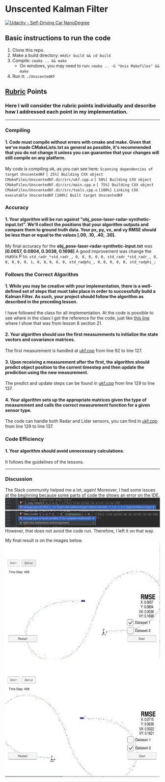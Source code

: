 # Unscented Kalman Filter
[![Udacity - Self-Driving Car NanoDegree](https://s3.amazonaws.com/udacity-sdc/github/shield-carnd.svg)](http://www.udacity.com/drive)


[//]: # (Image References)
[image1]: ./images/image1.png
[image2]: ./images/image2.png
[image3]: ./images/image3.png
[image4]: ./images/image4.png

## Basic instructions to run the code
1. Clone this repo.
2. Make a build directory: `mkdir build && cd build`
3. Compile: `cmake .. && make`
   * On windows, you may need to run: `cmake .. -G "Unix Makefiles" && make`
4. Run it: `./UnscentedKF `

## [Rubric](https://review.udacity.com/#!/rubrics/783/view) Points
### Here I will consider the rubric points individually and describe how I addressed each point in my implementation.
---

### Compiling

#### 1. Code must compile without errors with cmake and make. Given that we've made CMakeLists.txt as general as possible, it's recommended that you do not change it unless you can guarantee that your changes will still compile on any platform.

My code is compiling ok, as you can see here:
`Scanning dependencies of target UnscentedKF`
`[ 25%] Building CXX object CMakeFiles/UnscentedKF.dir/src/ukf.cpp.o`
`[ 50%] Building CXX object CMakeFiles/UnscentedKF.dir/src/main.cpp.o`
`[ 75%] Building CXX object CMakeFiles/UnscentedKF.dir/src/tools.cpp.o`
`[100%] Linking CXX executable UnscentedKF`
`[100%] Built target UnscentedKF`

### Accuracy

#### 1. Your algorithm will be run against "obj_pose-laser-radar-synthetic-input.txt". We'll collect the positions that your algorithm outputs and compare them to ground truth data. Your px, py, vx, and vy RMSE should be less than or equal to the values [.09, .10, .40, .30].

My final accuracy for the **obj_pose-laser-radar-synthetic-input.txt** was **[0.0657, 0.0804, 0.3038, 0.1698]**
A good improvement was change the matrix P to:
`std_radr_*std_radr_, 0, 0, 0, 0,`
`0, std_radr_*std_radr_, 0, 0, 0,`
`0, 0, 1, 0, 0,`
`0, 0, 0, std_radphi_, 0,`
`0, 0, 0, 0, std_radphi_;`

### Follows the Correct Algorithm

#### 1. While you may be creative with your implementation, there is a well-defined set of steps that must take place in order to successfully build a Kalman Filter. As such, your project should follow the algorithm as described in the preceding lesson.

I have followed the class for all implementation. At the code is possible to see where in the class I got the reference for the code, just like [this line](https://github.com/marlosdamasceno/unscented-kalman-filter/blob/master/src/ukf.cpp#L179) where I show that was from lesson 8 section 21.

#### 2. Your algorithm should use the first measurements to initialize the state vectors and covariance matrices.

The first measurement is handled at [ukf.cpp](https://github.com/marlosdamasceno/unscented-kalman-filter/blob/master/src/ukf.cpp#L92) from line 92 to line 127.

#### 3. Upon receiving a measurement after the first, the algorithm should predict object position to the current timestep and then update the prediction using the new measurement.

The predict and update steps can be found in [ukf.cpp](https://github.com/marlosdamasceno/unscented-kalman-filter/blob/master/src/ukf.cpp#L129) from line 129 to line 137.


#### 4. Your algorithm sets up the appropriate matrices given the type of measurement and calls the correct measurement function for a given sensor type.

The code can handle both Radar and Lidar sensors, you can find in [ukf.cpp](https://github.com/marlosdamasceno/unscented-kalman-filter/blob/master/src/ukf.cpp#L129) from line 129 to line 137.


### Code Efficiency

#### 1. Your algorithm should avoid unnecessary calculations.

It follows the guidelines of the lessons.

---

### Discussion
The Slack community helped me a lot, again!
Moreover, I had some issues at the beginning because some parts of code the shows an error on the IDE.
![alt text][image1]
![alt text][image2]
However, that does not avoid the code run. Therefore, I left it on that way.

My final result is on the images below.
![alt text][image3]
![alt text][image4]
